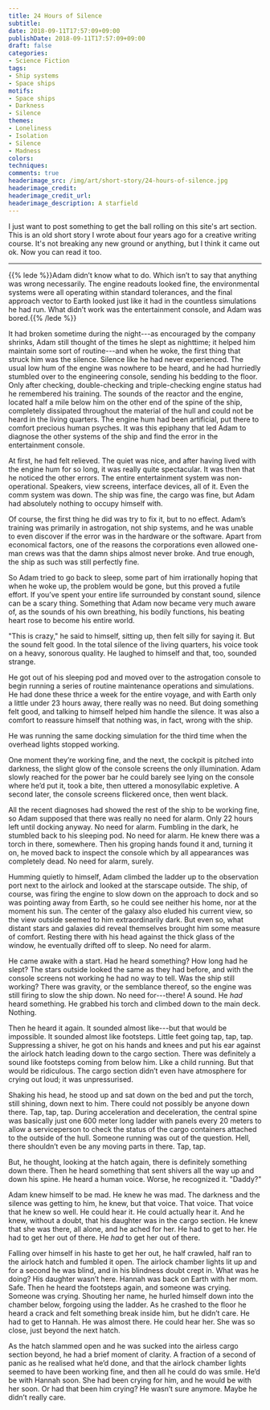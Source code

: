 ```yaml
---
title: 24 Hours of Silence
subtitle:
date: 2018-09-11T17:57:09+09:00
publishDate: 2018-09-11T17:57:09+09:00
draft: false
categories:
- Science Fiction
tags:
- Ship systems
- Space ships
motifs:
- Space ships
- Darkness
- Silence
themes:
- Loneliness
- Isolation
- Silence
- Madness
colors:
techniques:
comments: true
headerimage_src: /img/art/short-story/24-hours-of-silence.jpg
headerimage_credit:
headerimage_credit_url:
headerimage_description: A starfield
---
```


I just want to post something to get the ball rolling on this site's art section. This is an old short story I wrote about four years ago for a creative writing course. It's not breaking any new ground or anything, but I think it came out ok. Now you can read it too.<!--more-->

---

{{% lede %}}Adam didn’t know what to do. Which isn’t to say that anything was wrong necessarily. The engine readouts looked fine, the environmental systems were all operating within standard tolerances, and the final approach vector to Earth looked just like it had in the countless simulations he had run. What didn’t work was the entertainment console, and Adam was bored.{{% /lede %}}

It had broken sometime during the night---as encouraged by the company shrinks, Adam still thought of the times he slept as nighttime; it helped him maintain some sort of routine---and when he woke, the first thing that struck him was the silence. Silence like he had never experienced. The usual low hum of the engine was nowhere to be heard, and he had hurriedly stumbled over to the engineering console, sending his bedding to the floor. Only after checking, double-checking and triple-checking engine status had he remembered his training. The sounds of the reactor and the engine, located half a mile below him on the other end of the spine of the ship, completely dissipated throughout the material of the hull and could not be heard in the living quarters. The engine hum had been artificial, put there to comfort precious human psyches. It was this epiphany that led Adam to diagnose the other systems of the ship and find the error in the entertainment console.

At first, he had felt relieved. The quiet was nice, and after having lived with the engine hum for so long, it was really quite spectacular. It was then that he noticed the other errors. The entire entertainment system was non-operational. Speakers, view screens, interface devices, all of it. Even the comm system was down. The ship was fine, the cargo was fine, but Adam had absolutely nothing to occupy himself with.

Of course, the first thing he did was try to fix it, but to no effect. Adam’s training was primarily in astrogation, not ship systems, and he was unable to even discover if the error was in the hardware or the software. Apart from economical factors, one of the reasons the corporations even allowed one-man crews was that the damn ships almost never broke. And true enough, the ship as such was still perfectly fine.

So Adam tried to go back to sleep, some part of him irrationally hoping that when he woke up, the problem would be gone, but this proved a futile effort. If you’ve spent your entire life surrounded by constant sound, silence can be a scary thing. Something that Adam now became very much aware of, as the sounds of his own breathing, his bodily functions, his beating heart rose to become his entire world.

"This is crazy," he said to himself, sitting up, then felt silly for saying it. But the sound felt good. In the total silence of the living quarters, his voice took on a heavy, sonorous quality. He laughed to himself and that, too, sounded strange.

He got out of his sleeping pod and moved over to the astrogation console to begin running a series of routine maintenance operations and simulations. He had done these thrice a week for the entire voyage, and with Earth only a little under 23 hours away, there really was no need. But doing something felt good, and talking to himself helped him handle the silence. It was also a comfort to reassure himself that nothing was, in fact, wrong with the ship.

He was running the same docking simulation for the third time when the overhead lights stopped working.

One moment they’re working fine, and the next, the cockpit is pitched into darkness, the slight glow of the console screens the only illumination. Adam slowly reached for the power bar he could barely see lying on the console where he’d put it, took a bite, then uttered a monosyllabic expletive. A second later, the console screens flickered once, then went black.

All the recent diagnoses had showed the rest of the ship to be working fine, so Adam supposed that there was really no need for alarm. Only 22 hours left until docking anyway. No need for alarm. Fumbling in the dark, he stumbled back to his sleeping pod. No need for alarm. He knew there was a torch in there, somewhere. Then his groping hands found it and, turning it on, he moved back to inspect the console which by all appearances was completely dead. No need for alarm, surely.

Humming quietly to himself, Adam climbed the ladder up to the observation port next to the airlock and looked at the starscape outside. The ship, of course, was firing the engine to slow down on the approach to dock and so was pointing away from Earth, so he could see neither his home, nor at the moment his sun. The center of the galaxy also eluded his current view, so the view outside seemed to him extraordinarily dark. But even so, what distant stars and galaxies did reveal themselves brought him some measure of comfort. Resting there with his head against the thick glass of the window, he eventually drifted off to sleep. No need for alarm.

He came awake with a start. Had he heard something? How long had he slept? The stars outside looked the same as they had before, and with the console screens not working he had no way to tell. Was the ship still working? There was gravity, or the semblance thereof, so the engine was still firing to slow the ship down. No need for---there! A sound. He _had_ heard something. He grabbed his torch and climbed down to the main deck. Nothing.

Then he heard it again. It sounded almost like---but that would be impossible. It sounded almost like footsteps. Little feet going tap, tap, tap. Suppressing a shiver, he got on his hands and knees and put his ear against the airlock hatch leading down to the cargo section. There was definitely a sound like footsteps coming from below him. Like a child running. But that would be ridiculous. The cargo section didn’t even have atmosphere for crying out loud; it was unpressurised.

Shaking his head, he stood up and sat down on the bed and put the torch, still shining, down next to him. There could not possibly be anyone down there. Tap, tap, tap. During acceleration and deceleration, the central spine was basically just one 600 meter long ladder with panels every 20 meters to allow a serviceperson to check the status of the cargo containers attached to the outside of the hull. Someone running was out of the question. Hell, there shouldn’t even be any moving parts in there. Tap, tap.

But, he thought, looking at the hatch again, there is definitely something down there. Then he heard something that sent shivers all the way up and down his spine. He heard a human voice. Worse, he recognized it.
"Daddy?"

Adam knew himself to be mad. He knew he was mad. The darkness and the silence was getting to him, he knew, but that voice. That voice. That voice that he knew so well. He could hear it. He could actually hear it. And he knew, without a doubt, that his daughter was in the cargo section. He knew that she was there, all alone, and he ached for her. He had to get to her. He had to get her out of there. He _had_ to get her out of there.

Falling over himself in his haste to get her out, he half crawled, half ran to the airlock hatch and fumbled it open. The airlock chamber lights lit up and for a second he was blind, and in his blindness doubt crept in. What was he doing? His daughter wasn’t here. Hannah was back on Earth with her mom. Safe. Then he heard the footsteps again, and someone was crying. Someone was crying. Shouting her name, he hurled himself down into the chamber below, forgoing using the ladder. As he crashed to the floor he heard a crack and felt something break inside him, but he didn’t care. He had to get to Hannah. He was almost there. He could hear her. She was so close, just beyond the next hatch.

As the hatch slammed open and he was sucked into the airless cargo section beyond, he had a brief moment of clarity. A fraction of a second of panic as he realised what he’d done, and that the airlock chamber lights seemed to have been working fine, and then all he could do was smile. He’d be with Hannah soon. She had been crying for him, and he would be with her soon. Or had that been him crying? He wasn’t sure anymore. Maybe he didn’t really care.
